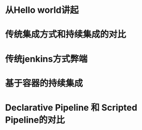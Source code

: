# 从Hello world讲起

# 传统集成方式和持续集成的对比
# 传统jenkins方式弊端
# 基于容器的持续集成
# Declarative Pipeline 和 Scripted Pipeline的对比
